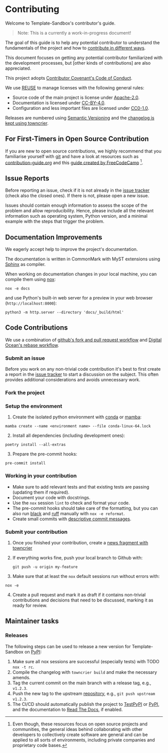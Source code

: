 <!--
SPDX-FileCopyrightText: 2023 The Template-Sandbox Authors

SPDX-License-Identifier: CC-BY-4.0
-->

# Contributing

Welcome to Template-Sandbox's contributor's guide.

> Note: This is a currently a work-in-progress document!

The goal of this guide is to help any potential contributor to understand the fundamentals of the project and how to [contribute in different ways].

This document focuses on getting any potential contributor familiarized
with the development processes, but [other kinds of contributions] are also
appreciated.

This project adopts [Contributor Covenant's Code of Conduct].

We use [REUSE] to manage licenses with the following general rules:
- Source code of the main project is license under [Apache-2.0].
- Documentation is licensed under [CC-BY-4.0].
- Configuration and less important files are licensed under [CC0-1.0].

Releases are numbered using [Semantic Versioning] and the [changelog is kept using towncrier].

## For First-Timers in Open Source Contribution

If you are new to open source contributions, we highly recommend that you familiarise yourself with [git] and have a look at resources such as [contribution-guide.org] and this [guide created by FreeCodeCamp] [^contrib1].

## Issue Reports

Before reporting an issue, check if it is not already in the [issue tracker] (check also the closed ones).
If there is not, please open a new issue.

Issues should contain enough information to assess the scope of the problem and allow reproducibility.
Hence, please include all the relevant information such as operating system, Python version, and a minimal example with the steps that trigger the problem.

## Documentation Improvements

We eagerly accept help to improve the project's documentation.

The documentation is written in CommonMark with MyST extensions using [Sphinx] as compiler.

When working on documentation changes in your local machine, you can
compile them using [nox]:

```
nox -e docs
```

and use Python's built-in web server for a preview in your web browser
(`http://localhost:8000`):

```
python3 -m http.server --directory 'docs/_build/html'
```

## Code Contributions

We use a combination of [github's fork and pull request workflow] and [Digital Ocean's rebase workflow].

### Submit an issue

Before you work on any non-trivial code contribution it's best to first create
a report in the [issue tracker] to start a discussion on the subject.
This often provides additional considerations and avoids unnecessary work.

### Fork the project

### Setup the environment

1. Create the isolated python environment with [conda] or [mamba]:
```
mamba create --name <environment name> --file conda-linux-64.lock
```
2. Install all dependencies (including development ones):
```
poetry install --all-extras
```
3. Prepare the pre-commit hooks:
```
pre-commit install
```

### Working in your contribution

- Make sure to add relevant tests and that existing tests are passing (updating them if required).
- Document your code with docstrings.
- Use the `nox` session `lint` to check and format your code.
- The pre-commit hooks should take care of the formatting, but you can also run [black] and [ruff] manually with `nox -e reformat`.
- Create small commits with [descriptive commit messages].

### Submit your contribution

1. Once you finished your contribution, create a [news fragment with towncrier]

2. If everything works fine, push your local branch to Github with:

   ```
   git push -u origin my-feature
   ```
3. Make sure that at least the `nox` default sessions run without errors with:
```
nox -e
```

4. Create a pull request and mark it as draft if it contains non-trivial contributions and decisions that need to be discussed, marking it as ready for review.

## Maintainer tasks

### Releases

The following steps can be used to release a new version for
Template-Sandbox on [PyPI]:

1. Make sure all nox sessions are successful (especially tests) with TODO `nox -t rc`.
2. Compile the changelog with `towncrier build` and make the necessary amends.
3. Tag the current commit on the main branch with a release tag, e.g., `v1.2.3`.
4. Push the new tag to the upstream [repository], e.g., `git push upstream v1.2.3`.
5. The CI/CD should automatically publish the project to [TestPyPI] or [PyPI], and the documentation to [Read The Docs], if enabled.

[^contrib1]: Even though, these resources focus on open source projects and
    communities, the general ideas behind collaborating with other developers
    to collectively create software are general and can be applied to all sorts
    of environments, including private companies and proprietary code bases.

[Apache-2.0]: https://opensource.org/license/apache-2-0/
[black]: https://black.readthedocs.io/
[CC-BY-4.0]: https://creativecommons.org/licenses/by/4.0/
[CC0-1.0]: https://creativecommons.org/publicdomain/zero/1.0/
[changelog is kept using towncrier]: https://towncrier.readthedocs.io/en/stable/markdown.html
[commonmark]: https://commonmark.org/
[conda]: https://docs.conda.io/en/latest/miniconda.html
[contribute in different ways]: https://opensource.guide/how-to-contribute
[contribution-guide.org]: https://www.contribution-guide.org
[Contributor Covenant's Code of Conduct]: https://www.contributor-covenant.org/
[creating a pr]: https://docs.github.com/en/pull-requests/collaborating-with-pull-requests/proposing-changes-to-your-work-with-pull-requests/creating-a-pull-request
[descriptive commit messages]: https://chris.beams.io/posts/git-commit
[Digital Ocean's rebase workflow]: https://www.digitalocean.com/community/tutorials/how-to-rebase-and-update-a-pull-request
[docstrings]: https://www.sphinx-doc.org/en/master/usage/extensions/napoleon.html
[first-contributions tutorial]: https://github.com/firstcontributions/first-contributions
[git]: https://git-scm.com
[github's fork and pull request workflow]: https://guides.github.com/activities/forking/
[guide created by freecodecamp]: https://github.com/FreeCodeCamp/how-to-contribute-to-open-source
[issue tracker]: https://github.com/<USERNAME>/template-sandbox/issues
[mamba]: https://mamba.readthedocs.io/en/latest/
[myst]: https://myst-parser.readthedocs.io/en/latest/syntax/syntax.html
[nox]: https://nox.thea.codes/en/stable/
[news fragment with towncrier]: https://towncrier.readthedocs.io/en/stable/markdown.html
[pre-commit]: https://pre-commit.com/
[pypi]: https://pypi.org/
[repository]: https://github.com/<USERNAME>/template-sandbox
[Read the Docs]: https://readthedocs.org/
[REUSE]: https://reuse.software/
[ruff]: https://beta.ruff.rs/
[Semantic Versioning]: https://semver.org/
[sphinx]: https://www.sphinx-doc.org/en/master/
[TestPyPI]: https://test.pypi.org/
